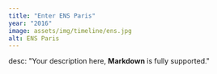 ```yaml
---
title: "Enter ENS Paris"
year: "2016"
image: assets/img/timeline/ens.jpg
alt: ENS Paris 
---
```

desc: "Your description here, **Markdown** is fully supported."
